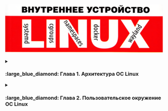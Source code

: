 <p align="center">
<img src="https://github.com/ikozhuhar/ketov/blob/main/img/ketov-linux.png">
</p>

<details>
<p><summary><h3> :large_blue_diamond: Глава 1. Архитектура ОС Linux</h3></summary></p>

В Линукс два главных режима работы: kernel space и user space. Главное отличие в оежимах работы состоит в привилегиях доступа к аппаратных ресурсам. 

#### Компоненты User Space 

Kernel space обеспечивает распределение ресурсов между пользователями и предоставляют базовый интерфейс для доступ к ресурсам.

Функции ядра доступны в user mode с помощью системных вызовов. Системные вызовы выполняются в ядре, а вызывается из user space с помощью библиотеки **libc.so**. 

Функции выполняющиеся в user space доступны с помощью библиотеках вызовов и выполняются в самих библиотеках, например, **libz.so** и  **libbz2.so**

#### Компоненты Ядра

Компоненты Ядра в основном обеспечивают распределение ресурсов, что приводит к появлению **менеджеров** _процессов_, _памяти_, _ввода-вывода_ и _менеджера файловой системы_.

**Менеджер процессов** распределяет время ЦП между выполняющимися задачами.

**Менеджер ввода-вывода** распределяет доступ к устройствам ввода-вывода между процессоми.

**Менеджер памяти** распределяет пространство ОЗУ между процессами.

**Файловый Менеджер** предоставляет процессам интерфейс файлового доступа к hdd.  Особое значение менеджера файлов состоит в том, что с помощью файлового интерфейса процессам предоставляется доступ к другим подсистемам. Например, доступ к CD/DVD-накопителя через `/dev/sr0`, к мыши через `/dev/input/mouse`. Доступ к физ памяти через /dev/mem, доступ роцессов  к страницам памяти друг друга через /proc/PID/mem, а доступ к обнаруженным Ядром устройств через псевдофайловую систему `sysfs` каталога `/sys`.

Кроме указанных задач все менеджеры в совокупности предоставляют процессам средства межпроцессорного взаимодействия, такие как сигналы, каналы, сокеты и разделяемая память.

</details>



<details>
<summary><h3 style="border:1;"> :large_blue_diamond: Глава 2. Пользовательское окружение ОС Linux</h3></summary>

На персональных ПК, для взаимодействия с пользователем используется клавиатура, видео-адаптер и монитор, которые формируют консоль. Консоль используется драйвером виртуальных интерфейсов для организации нескольких физических терминалов.

Узнать имя текущего терминала (а точнее, имя спец файла устройства) можно командой tty, а список всех терминальный входов пользователей - команды users, who, w.

</details>
